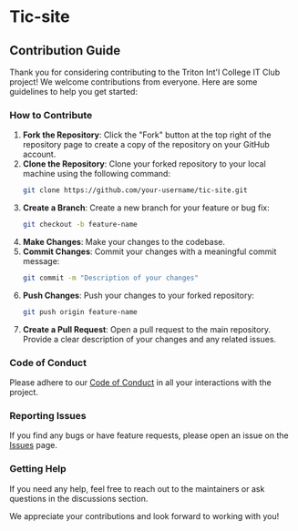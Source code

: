 # Tic-site

## Contribution Guide

Thank you for considering contributing to the Triton Int'l College IT Club project! We welcome contributions from everyone. Here are some guidelines to help you get started:

### How to Contribute

1. **Fork the Repository**: Click the "Fork" button at the top right of the repository page to create a copy of the repository on your GitHub account.
2. **Clone the Repository**: Clone your forked repository to your local machine using the following command:
    ```bash
    git clone https://github.com/your-username/tic-site.git
    ```
3. **Create a Branch**: Create a new branch for your feature or bug fix:
    ```bash
    git checkout -b feature-name
    ```
4. **Make Changes**: Make your changes to the codebase.
5. **Commit Changes**: Commit your changes with a meaningful commit message:
    ```bash
    git commit -m "Description of your changes"
    ```
6. **Push Changes**: Push your changes to your forked repository:
    ```bash
    git push origin feature-name
    ```
7. **Create a Pull Request**: Open a pull request to the main repository. Provide a clear description of your changes and any related issues.

### Code of Conduct

Please adhere to our [Code of Conduct](CODE_OF_CONDUCT.md) in all your interactions with the project.

### Reporting Issues

If you find any bugs or have feature requests, please open an issue on the [Issues](https://github.com/your-username/tic-site/issues) page.

### Getting Help

If you need any help, feel free to reach out to the maintainers or ask questions in the discussions section.

We appreciate your contributions and look forward to working with you!
